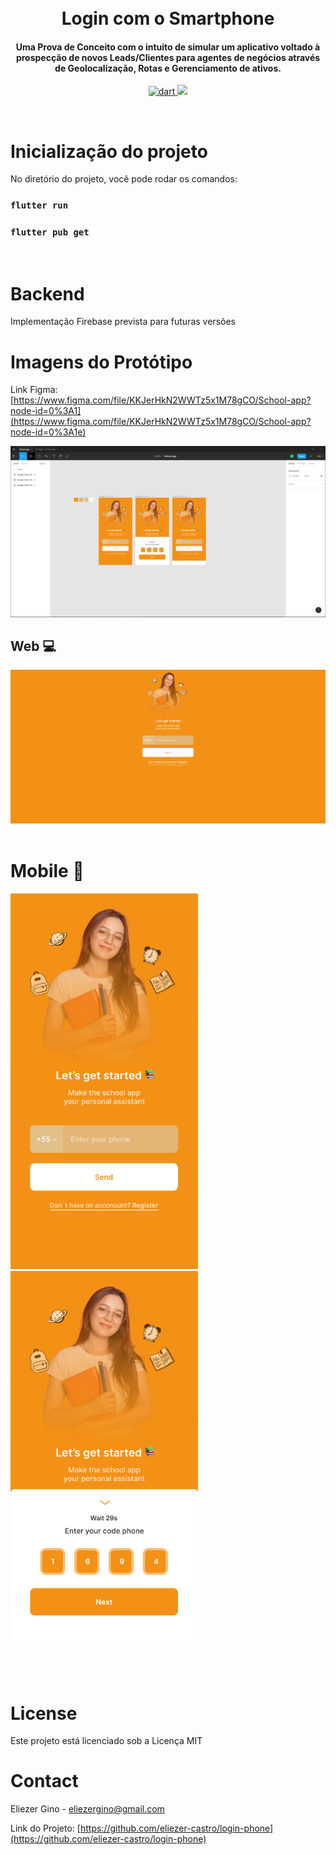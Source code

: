<h1 align="center">
  <br>
    Login com o Smartphone
  <br>
</h1>

<h4 align="center">Uma Prova de Conceito com o intuito de simular um aplicativo voltado à prospecção de novos Leads/Clientes para agentes de negócios através de Geolocalização, Rotas e Gerenciamento de ativos.</h4>

<p align="center">
  <a href="https://badgen.net/pub/sdk-version/uuid">
    <img src="https://badgen.net/pub/sdk-version/uuid"
         alt="dart">
  </a>
  <a href="https://badgen.net/pub/v/kt_dart"><img src="https://badgen.net/pub/v/kt_dart"></a>

</p>

</br>

# Inicialização do projeto

No diretório do projeto, você pode rodar os comandos:

### `flutter run`

### `flutter pub get`

</br>

# Backend

Implementação Firebase prevista para futuras versões

# Imagens do Protótipo

Link Figma: [https://www.figma.com/file/KKJerHkN2WWTz5x1M78gCO/School-app?node-id=0%3A1](https://www.figma.com/file/KKJerHkN2WWTz5x1M78gCO/School-app?node-id=0%3A1e)

![screenshot](https://raw.githubusercontent.com/eliezer-castro/login-phone/main/assets/ui/ui-figma.PNG)

## Web 💻

![screenshot](https://raw.githubusercontent.com/eliezer-castro/login-phone/main/assets/ui/signup-web.png)
</br><br>

# Mobile 📱

<img src="https://raw.githubusercontent.com/eliezer-castro/login-phone/main/assets/ui/signup-mobile.png" alt="SS 1" width="300"/> 
<img src="https://raw.githubusercontent.com/eliezer-castro/login-phone/main/assets/ui/signup-mobile-code.png" alt="SS 1" width="300"/>

</br></br>

# License

<p>Este projeto está licenciado sob a Licença MIT</p>

# Contact

Eliezer Gino - eliezergino@gmail.com

Link do Projeto: [https://github.com/eliezer-castro/login-phone](https://github.com/eliezer-castro/login-phone)
